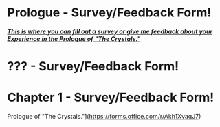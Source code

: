 # Prologue - Survey/Feedback Form!
<b><i>[This is where you can fill out a survey or give me feedback about your Experience in the 
Prologue of "The Crystals."](https://forms.office.com/r/Akh1XvaqJ7)</i></b>

# ??? - Survey/Feedback Form!

# Chapter 1 - Survey/Feedback Form!
Prologue of "The Crystals."](https://forms.office.com/r/Akh1XvaqJ7)</i></b>
